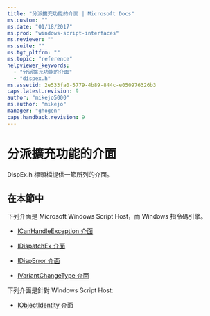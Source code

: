 ```yaml
---
title: "分派擴充功能的介面 | Microsoft Docs"
ms.custom: ""
ms.date: "01/18/2017"
ms.prod: "windows-script-interfaces"
ms.reviewer: ""
ms.suite: ""
ms.tgt_pltfrm: ""
ms.topic: "reference"
helpviewer_keywords: 
  - "分派擴充功能的介面"
  - "dispex.h"
ms.assetid: 2e533fa0-5779-4b89-844c-e050976326b3
caps.latest.revision: 9
author: "mikejo5000"
ms.author: "mikejo"
manager: "ghogen"
caps.handback.revision: 9
---
```

# 分派擴充功能的介面
DispEx.h 標頭檔提供一節所列的介面。  
  
## 在本節中  
 下列介面是 Microsoft Windows Script Host，而 Windows 指令碼引擎。  
  
-   [ICanHandleException 介面](../../winscript/reference/icanhandleexception-interface.md)  
  
-   [IDispatchEx 介面](../../winscript/reference/idispatchex-interface.md)  
  
-   [IDispError 介面](../../winscript/reference/idisperror-interface.md)  
  
-   [IVariantChangeType 介面](../../winscript/reference/ivariantchangetype-interface.md)  
  
 下列介面是針對 Windows Script Host:  
  
-   [IObjectIdentity 介面](../../winscript/reference/iobjectidentity-interface.md)